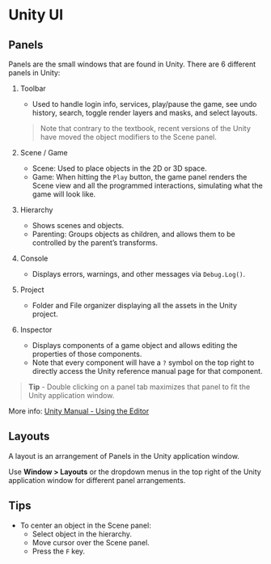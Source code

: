 # Unity UI

## Panels

Panels are the small windows that are found in Unity. There are 6 different panels in Unity:

1. Toolbar
    * Used to handle login info, services, play/pause the game, see undo history, search, toggle render layers and masks, and select layouts.
    > Note that contrary to the textbook, recent versions of the Unity have moved the object modifiers to the Scene panel.

2. Scene / Game
    * Scene: Used to place objects in the 2D or 3D space.
    * Game: When hitting the `Play` button, the game panel renders the Scene view and all the programmed interactions, simulating what the game will look like.

3. Hierarchy
    * Shows scenes and objects.
    * Parenting: Groups objects as children, and allows them to be controlled by the parent’s transforms.

4. Console
    * Displays errors, warnings, and other messages via `Debug.Log()`.

5. Project
    * Folder and File organizer displaying all the assets in the Unity project.

6. Inspector
    * Displays components of a game object and allows editing the properties of those components.
    * Note that every component will have a `?` symbol on the top right to directly access the Unity reference manual page for that component.

> **Tip** - Double clicking on a panel tab maximizes that panel to fit the Unity application window.

More info: [Unity Manual - Using the Editor](https://docs.unity3d.com/Manual/UsingTheEditor.html)

## Layouts

A layout is an arrangement of Panels in the Unity application window.

Use **Window > Layouts** or the dropdown menus in the top right of the Unity application window for different panel arrangements.

## Tips

* To center an object in the Scene panel:
    * Select object in the hierarchy.
    * Move cursor over the Scene panel.
    * Press the `F` key.